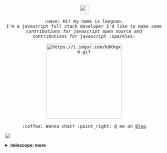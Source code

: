 
<p align="center">
  <img src="https://user-images.githubusercontent.com/5679180/79618120-0daffb80-80be-11ea-819e-d2b0fa904d07.gif" width="27px">
  <br><br>
  <samp>
    :wave: Hi! my name is leeguoo.
    <br>I'm a javascript full stack developer
      I'd like to make some <br><em>contributions for javascript</em> open source and
    <br>contributions for javascript :sparkles:<br><br>
    <img src="http://file.leeguoo.com/Fo5VD2byKUmsnQMQd9CnZIKpSYN5" alt="https://i.imgur.com/kdKhgx6.gif" width="240px" align="center">
    <br><br>:coffee: Wanna chat? :point_right: @ me on <a href="https://leeguooo.com">Blog</a>
  </samp>
</p>

<a title="Hits" target="_blank" href="https://leeguoo.com"><img src="https://hits.b3log.org/88250/hits.svg"></a>

<details>
  <summary><b>:telescope: more </b></summary>
  <p align="center">
  <img src="https://github-readme-stats.vercel.app/api?username=leeguooooo&show_icons=true&theme=dark"/>
  </p>
  <p align="center">
  <img src="https://github-readme-stats.vercel.app/api/top-langs/?username=leeguooooo&theme=dark"/>
</p>
</details>
